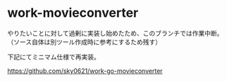 # work-movieconverter

やりたいことに対して過剰に実装し始めたため、このブランチでは作業中断。（ソース自体は別ツール作成時に参考にするため残す）

下記にてミニマム仕様で再実装。

https://github.com/sky0621/work-go-movieconverter
